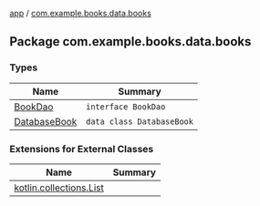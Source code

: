 [app](../index.md) / [com.example.books.data.books](./index.md)

## Package com.example.books.data.books

### Types

| Name | Summary |
|---|---|
| [BookDao](-book-dao/index.md) | `interface BookDao` |
| [DatabaseBook](-database-book/index.md) | `data class DatabaseBook` |

### Extensions for External Classes

| Name | Summary |
|---|---|
| [kotlin.collections.List](kotlin.collections.-list/index.md) |  |
